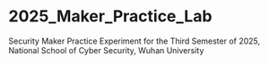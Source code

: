 # 2025_Maker_Practice_Lab
Security Maker Practice Experiment for the Third Semester of 2025, National School of Cyber Security, Wuhan University
